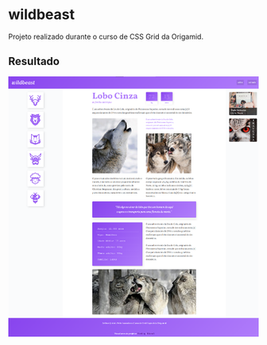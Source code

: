 # wildbeast

Projeto realizado durante o curso de CSS Grid da Origamid.

## Resultado
![Wildbeast](imagens/wildbeast.png "Foto representando o projeto final do curso realizado.")
